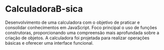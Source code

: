 # CalculadoraB-sica
Desenvolvimento de uma calculadora com o objetivo de praticar e consolidar conhecimentos em JavaScript. Foco principal o uso de funções construtoras, proporcionando uma compreensão mais aprofundada sobre a criação de objetos. A calculadora foi projetada para realizar operações básicas e oferecer uma interface funcional.
